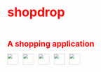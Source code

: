 # shopdrop


<svg fill="none" viewBox="0 0 800 400" width="800" height="400" xmlns="http://www.w3.org/2000/svg">

<foreignObject width="100%" height="100%">
  <div xmlns="http://www.w3.org/1999/xhtml">
<h1>A shopping application</h1>
<div id="container">
<img src ="https://firebasestorage.googleapis.com/v0/b/shopdrop-a8a7c.appspot.com/o/screenshot%2F1.jpg?alt=media&token=192be4f8-1287-4905-939c-fb56f2cf55de">
<img src ="https://firebasestorage.googleapis.com/v0/b/shopdrop-a8a7c.appspot.com/o/screenshot%2F2.jpg?alt=media&token=c844fedf-5fde-425a-a089-172421d143db">
<img style:"max-width:10px" src = "https://firebasestorage.googleapis.com/v0/b/shopdrop-a8a7c.appspot.com/o/screenshot%2F3.jpg?alt=media&token=cc335e54-1f6c-4d61-92d4-f8dfbd8d1342">
<img style:"max-width:10px" src = "https://firebasestorage.googleapis.com/v0/b/shopdrop-a8a7c.appspot.com/o/screenshot%2F4.jpg?alt=media&token=d93d70ae-0426-462c-b65a-4929880bf653">
<img style:"max-width:10px" src = "https://firebasestorage.googleapis.com/v0/b/shopdrop-a8a7c.appspot.com/o/screenshot%2F5.jpg?alt=media&token=7f97a59f-9ec4-4df8-9559-8a77a82a269e"> 
</div>

<style>
  h1{
  color:red;
  }
  #container{
  display:flex;
  
  }
  #container img{
  width:40px;
  margin-right:1rem
  }
</style>
</div>
	</foreignObject>
</svg>
